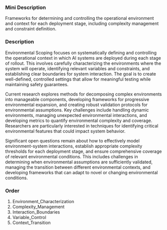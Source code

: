 ### Mini Description

Frameworks for determining and controlling the operational environment and context for each deployment stage, including complexity management and constraint definition.

### Description

Environmental Scoping focuses on systematically defining and controlling the operational context in which AI systems are deployed during each stage of rollout. This involves carefully characterizing the environments where the system will operate, identifying relevant variables and constraints, and establishing clear boundaries for system interaction. The goal is to create well-defined, controlled settings that allow for meaningful testing while maintaining safety guarantees.

Current research explores methods for decomposing complex environments into manageable components, developing frameworks for progressive environmental expansion, and creating robust validation protocols for environmental assumptions. Key challenges include handling dynamic environments, managing unexpected environmental interactions, and developing metrics to quantify environmental complexity and coverage. Researchers are particularly interested in techniques for identifying critical environmental features that could impact system behavior.

Significant open questions remain about how to effectively model environment-system interactions, establish appropriate complexity thresholds for each deployment stage, and ensure comprehensive coverage of relevant environmental conditions. This includes challenges in determining when environmental assumptions are sufficiently validated, managing the transition between different environmental contexts, and developing frameworks that can adapt to novel or changing environmental conditions.

### Order

1. Environment_Characterization
2. Complexity_Management
3. Interaction_Boundaries
4. Variable_Control
5. Context_Transition
